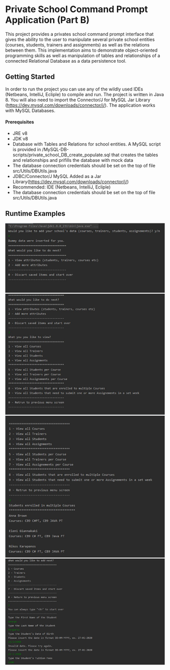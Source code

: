 # Private School Command Prompt Application (Part B)

This project provides a privates school command prompt interface that gives the ability to the user to manipulate several
private school entities (courses, students, trainers and assignments) as well as the relations between them. This 
implementation aims to demonstrate object-oriented programming skills as well as manipulation of tables and relationships
of a connected Relational Database as a data persistence tool.

## Getting Started

In order to run the project you can use any of the wildly used IDEs (Netbeans, IntelliJ, Ecliple) to compile and run.
The project is written in Java 8. You will also need to import the Connector/J for MySQL Jar Library 
(https://dev.mysql.com/downloads/connector/j/). The application works with MySQL Databases.
 

#### Prerequisites
* JRE v8
* JDK v8
* Database with Tables and Relations for school entities. A MySQL script is provided in 
/MySQL-DB-scripts/private_school_DB_create_populate.sql that creates the tables and relationships and prifills the database 
with mock data
* The database connection credentials should be set on the top of file src/Utils/DBUtils.java 
* JDBC/Connector/J MySQL Added as a Jar Library(https://dev.mysql.com/downloads/connector/j/)
* Recommended: IDE (Netbeans, IntelliJ, Ecliple)
* The database connection credentials should be set on the top of file src/Utils/DBUtils.java 

## Runtime Examples 

![Running Application Screenshot 1](/img/ps1.jpg)
![Running Application Screenshot 2](/img/ps2.jpg)
![Running Application Screenshot 3](/img/ps3.jpg)
![Running Application Screenshot 4](/img/ps4.jpg)
